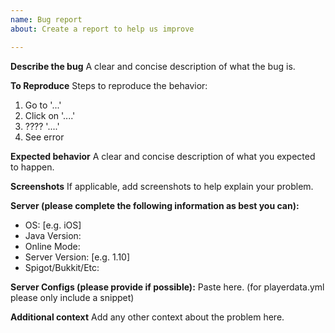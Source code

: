 ```yaml
---
name: Bug report
about: Create a report to help us improve

---
```


**Describe the bug**
A clear and concise description of what the bug is.

**To Reproduce**
Steps to reproduce the behavior:
1. Go to '...'
2. Click on '....'
3. ???? '....'
4. See error

**Expected behavior**
A clear and concise description of what you expected to happen.

**Screenshots**
If applicable, add screenshots to help explain your problem.

**Server (please complete the following information as best you can):**
 - OS: [e.g. iOS]
 - Java Version: 
 - Online Mode: 
 - Server Version: [e.g. 1.10]
 - Spigot/Bukkit/Etc: 

**Server Configs (please provide if possible):**
Paste here. (for playerdata.yml please only include a snippet)

**Additional context**
Add any other context about the problem here.
